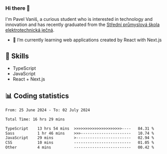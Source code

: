 ### Hi there 👋
I'm Pavel Vaniš, a curious student who is interested in technology and innovation and has recently graduated from the  [Střední průmyslová škola elektrotechnická ječná](https://www.spsejecna.cz/).

- 🌱 I’m currently learning web applications created by React with Next.js

## 🧠 Skills
- TypeScript
- JavaScript
- React + Next.js


## 📊 Coding statistics
<!--START_SECTION:waka-->

```txt
From: 25 June 2024 - To: 02 July 2024

Total Time: 16 hrs 29 mins

TypeScript    13 hrs 54 mins  >>>>>>>>>>>>>>>>>>>>>----   84.31 %
Sass          1 hr 46 mins    >>>----------------------   10.74 %
JavaScript    29 mins         >------------------------   02.94 %
CSS           10 mins         -------------------------   01.05 %
Other         4 mins          -------------------------   00.42 %
```

<!--END_SECTION:waka-->
